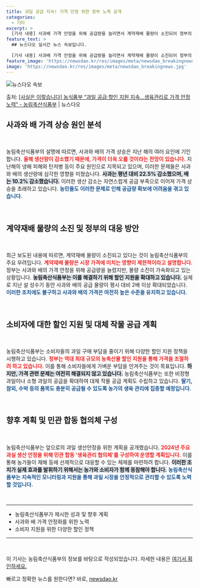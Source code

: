 ```yaml
---
title: 과일 공급 지속! 가격 안정 위한 정부 노력 공개
categories:
  - 기타
excerpt: >
  [기사 내용] 사과배 가격 안정을 위해 공급량을 늘리면서 계약재배 물량이 소진되어 정부의 할인 지원에도 사과…
feature_text: >
  ## 뉴스다오 실시간 뉴스 속보입니다.

  [기사 내용] 사과배 가격 안정을 위해 공급량을 늘리면서 계약재배 물량이 소진되어 정부의 할인 지원에도 사과…
feature_image: 'https://newsdao.kr/res/images/meta/newsdao_breakingnews.jpg'
image: 'https://newsdao.kr/res/images/meta/newsdao_breakingnews.jpg'
---
```


![뉴스다오 속보](https://newsdao.kr/res/images/meta/newsdao_breakingnews.jpg)

<p>출처: <a href="https://newsdao.kr/3179" rel="dofollow">[사실은 이렇습니다] 농식품부 “과일 공급·할인 지원 지속…생육관리로 가격 안정 노력” - 농림축산식품부</a> | 뉴스다오</p>

<h2 data-ke-size="size26">사과와 배 가격 상승 원인 분석</h2>
<p data-ke-size="size16">&nbsp;</p>
농림축산식품부의 설명에 따르면, 사과와 배의 가격 상승은 지난 해의 여러 요인에 기인합니다. <b><span style="color: #ee2323;">올해 생산량이 감소했기 때문에, 가격이 더욱 오를 것이라는 전망이 있습니다.</span></b> 지난해의 냉해 피해와 탄저병 등이 주요 원인으로 지목되고 있으며, 이러한 문제들은 사과와 배의 생산량에 심각한 영향을 미쳤습니다. <b><span style="background-color: #21538527;">사과는 평년 대비 22.5% 감소했으며, 배는 10.2% 감소했습니다.</span></b> 이러한 생산 감소는 자연스럽게 공급 부족으로 이어져 가격 상승을 초래하고 있습니다. <b><span style="color: #1a5490;">농민들도 이러한 문제로 인해 공급량 확보에 어려움을 겪고 있습니다.</span></b> 

<p data-ke-size="size16">&nbsp;</p>

<h2 data-ke-size="size26">계약재배 물량의 소진 및 정부의 대응 방안</h2>
<p data-ke-size="size16">&nbsp;</p>
최근 보도된 내용에 따르면, 계약재배 물량이 소진되고 있다는 것이 농림축산식품부의 주요 우려입니다. <b><span style="color: #ee2323;">계약재배 물량은 시장 가격에 미치는 영향이 제한적이라고 설명합니다.</span></b> 정부는 사과와 배의 가격 안정을 위해 공급량을 늘렸지만, 물량 소진이 가속화되고 있는 상황입니다. <b><span style="background-color: #21538527;">농림축산식품부는 이를 해결하기 위해 할인 지원을 확대하고 있습니다.</span></b> 실제로 지난 설 성수기 동안 사과와 배의 공급 물량이 평시 대비 2배 이상 확대되었습니다. <b><span style="color: #1a5490;">이러한 조치에도 불구하고 사과와 배의 가격은 여전히 높은 수준을 유지하고 있습니다.</span></b>

<p data-ke-size="size16">&nbsp;</p>

<h2 data-ke-size="size26">소비자에 대한 할인 지원 및 대체 작물 공급 계획</h2>
<p data-ke-size="size16">&nbsp;</p>
농림축산식품부는 소비자들의 과일 구매 부담을 줄이기 위해 다양한 할인 지원 정책을 시행하고 있습니다. <b><span style="color: #ee2323;">정부는 역대 최대 규모의 농축산물 할인 지원을 통해 가격을 조절하려 하고 있습니다.</span></b> 이를 통해 소비자들에게 가벼운 부담을 안겨주는 것이 목표입니다. <b><span style="background-color: #21538527;">하지만, 가격 관련 문제는 여전히 해결되지 않고 있습니다.</span></b> 농림축산식품부는 또한 비정형 과일이나 소형 과일의 공급을 확대하여 대체 작물 공급 계획도 수립하고 있습니다. <b><span style="color: #1a5490;">딸기, 참외, 수박 등의 품목도 충분히 공급될 수 있도록 농가의 생육 관리에 집중할 예정입니다.</span></b>

<p data-ke-size="size16">&nbsp;</p>

<h2 data-ke-size="size26">향후 계획 및 민관 합동 협의체 구성</h2>
<p data-ke-size="size16">&nbsp;</p>
농림축산식품부는 앞으로의 과일 생산안정을 위한 계획을 공개했습니다. <b><span style="color: #ee2323;">2024년 주요 과실 생산 안정을 위해 민관 합동 '생육관리 협의체'를 구성하여 운영할 계획입니다.</span></b> 이를 통해 농가들이 재해 등에 선제적으로 대응할 수 있는 체제를 마련하려 합니다. <b><span style="background-color: #21538527;">이러한 조치가 실제 효과를 발휘하기 위해서는 농가와 소비자가 함께 동참해야 합니다.</span></b> <b><span style="color: #1a5490;">농림축산식품부는 지속적인 모니터링과 지원을 통해 과일 시장을 안정적으로 관리할 수 있도록 노력할 것입니다.</span></b>

<p data-ke-size="size16">&nbsp;</p>

<hr>
<ul>
    <li>농림축산식품부가 제시한 성과 및 향후 계획</li>
    <li>사과와 배 가격 안정화를 위한 노력</li>
    <li>소비자 지원을 위한 다양한 할인 정책</li>
</ul>
<hr>

<p data-ke-size="size16">&nbsp;</p>
이 기사는 농림축산식품부의 정보를 바탕으로 작성되었습니다. 자세한 내용은 <a href="https://newsdao.kr/3179">여기서 확인하세요.</a> 

빠르고 정확한 뉴스를 원한다면? 바로, <a href="https://newsdao.kr" rel="dofollow">newsdao.kr</a>


